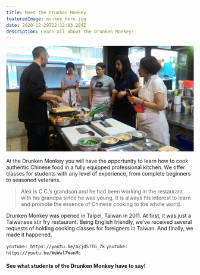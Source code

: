 ```yaml
---
title: Meet the Drunken Monkey
featuredImage: monkey_hero.jpg
date: 2020-12-29T22:12:03.284Z
description: Learn all about the Drunken Monkey!
---
```


![](monkey_hero.jpg "Cooking class with the Drunken Monkey")

At the Drunken Monkey you will have the opportunity to learn how to cook authentic Chinese food in a fully equipped professional kitchen. We offer classes for students with any level of experience, from complete beginners to seasoned veterans.

>Alex is C.C.’s grandson and he had been working in the restaurant with his grandpa since he was young. It is always his interest to learn and promote the essence of Chinese cooking to the whole world.

Drunken Monkey was opened in Taipei, Taiwan in 2011. At first, it was just a Taiwanese stir fry restaurant. Being English friendly, we’ve received several requests of holding cooking classes for foreigners in Taiwan. And finally, we made it happened.

`youtube: https://youtu.be/aZjd5TTG_7k`
`youtube: https://youtu.be/WeWwl7WanMc`

#### See what students of the Drunken Monkey have to say!

<!-- TODO TripAdvisor -->